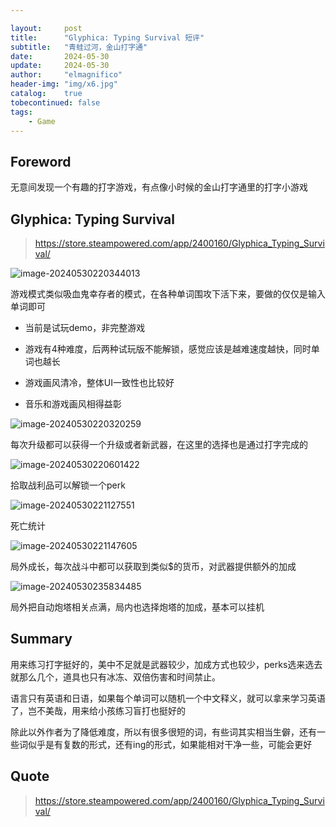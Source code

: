 ```yaml
---

layout:     post
title:      "Glyphica: Typing Survival 短评"
subtitle:   "青蛙过河，金山打字通"
date:       2024-05-30
update:     2024-05-30
author:     "elmagnifico"
header-img: "img/x6.jpg"
catalog:    true
tobecontinued: false
tags:
    - Game
---
```


## Foreword

无意间发现一个有趣的打字游戏，有点像小时候的金山打字通里的打字小游戏



## Glyphica: Typing Survival

> https://store.steampowered.com/app/2400160/Glyphica_Typing_Survival/

![image-20240530220344013](https://img.elmagnifico.tech/static/upload/elmagnifico/202405302203143.png)

游戏模式类似吸血鬼幸存者的模式，在各种单词围攻下活下来，要做的仅仅是输入单词即可

- 当前是试玩demo，非完整游戏
- 游戏有4种难度，后两种试玩版不能解锁，感觉应该是越难速度越快，同时单词也越长

- 游戏画风清冷，整体UI一致性也比较好
- 音乐和游戏画风相得益彰



![image-20240530220320259](https://img.elmagnifico.tech/static/upload/elmagnifico/202405302203433.png)

每次升级都可以获得一个升级或者新武器，在这里的选择也是通过打字完成的



![image-20240530220601422](https://img.elmagnifico.tech/static/upload/elmagnifico/202405302206537.png)

拾取战利品可以解锁一个perk



![image-20240530221127551](https://img.elmagnifico.tech/static/upload/elmagnifico/202405302211655.png)

死亡统计



![image-20240530221147605](https://img.elmagnifico.tech/static/upload/elmagnifico/202405302211723.png)

局外成长，每次战斗中都可以获取到类似$的货币，对武器提供额外的加成



![image-20240530235834485](https://img.elmagnifico.tech/static/upload/elmagnifico/202405302358617.png)

局外把自动炮塔相关点满，局内也选择炮塔的加成，基本可以挂机



## Summary

用来练习打字挺好的，美中不足就是武器较少，加成方式也较少，perks选来选去就那么几个，道具也只有冰冻、双倍伤害和时间禁止。

语言只有英语和日语，如果每个单词可以随机一个中文释义，就可以拿来学习英语了，岂不美哉，用来给小孩练习盲打也挺好的

除此以外作者为了降低难度，所以有很多很短的词，有些词其实相当生僻，还有一些词似乎是有复数的形式，还有ing的形式，如果能相对干净一些，可能会更好



## Quote

> https://store.steampowered.com/app/2400160/Glyphica_Typing_Survival/

